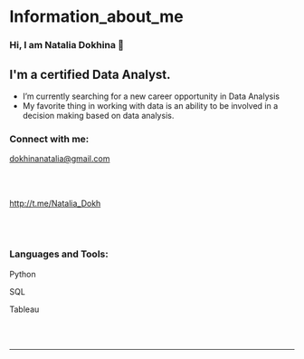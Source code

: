 # Information_about_me


### Hi, I am Natalia Dokhina 👋

## I'm a certified Data Analyst. 
- I’m currently searching for a new career opportunity in Data Analysis
- My favorite thing in working with data is an ability to be involved in a decision making based on data analysis.

### Connect with me:
dokhinanatalia@gmail.com

<br />
<br />


http://t.me/Natalia_Dokh

<br />
<br />

### Languages and Tools:
Python

SQL

Tableau



<br />
<br />

---
